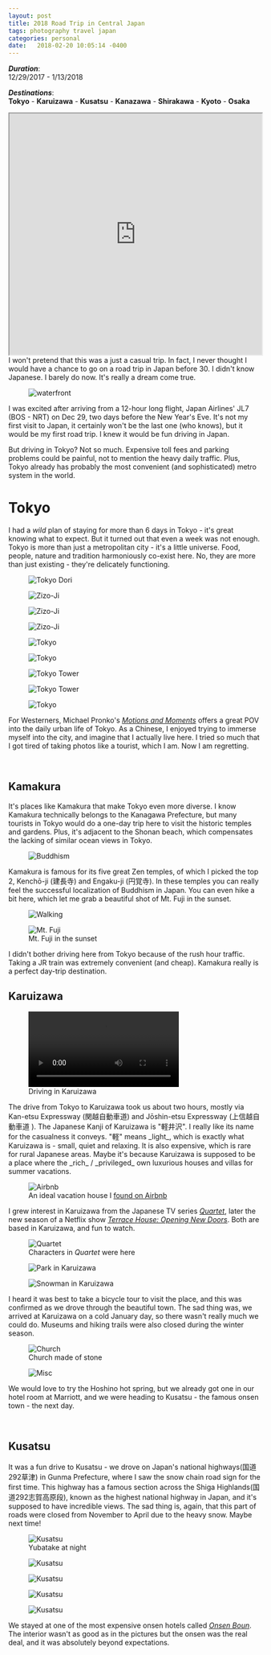 ```yaml
---
layout: post
title: 2018 Road Trip in Central Japan
tags: photography travel japan
categories: personal
date:   2018-02-20 10:05:14 -0400
---
```


___Duration___: <br>
12/29/2017 - 1/13/2018

___Destinations___: <br>
__Tokyo__ -
__Karuizawa__ -
__Kusatsu__ -
__Kanazawa__ -
__Shirakawa__ -
__Kyoto__ - __Osaka__

<iframe src="https://www.google.com/maps/d/embed?mid=1v1hOEYUqEVo-Jsdm-3rQEy0PTak&hl=en" width="100%" height="480"></iframe>
<br>
I won't pretend that this was a just a casual trip. In fact, I never thought I would have a chance to
 go on a road trip in Japan before 30. I didn't know Japanese. I barely do now. It's really a dream come true.

<figure>
 <img alt="waterfront" src="{{ site.baseurl }}/public/images/japan2018/tt0.jpg" />  
</figure>

I was excited after arriving from a 12-hour long flight, Japan Airlines' JL7 (BOS - NRT) on Dec 29, two days before the New Year's Eve. 
It's not my first visit to Japan, it certainly won't be the last one (who knows), but it would be my first road trip. I knew it would be fun driving in Japan.

But driving in Tokyo? Not so much. Expensive toll fees and parking problems could be painful, not to mention the heavy daily traffic.
 Plus, Tokyo already has probably the most convenient (and sophisticated) metro system in the world.


# Tokyo

I had a _wild_ plan of staying for more than 6 days in Tokyo - it's great knowing what to expect. But it turned out that even a week was not enough.
 Tokyo is more than just a metropolitan city - it's a little universe. Food, people, nature and tradition harmoniously
  co-exist here. No, they are more than just existing - they're delicately functioning. 


<figure>
 <img alt="Tokyo Dori" src="{{ site.baseurl }}/public/images/japan2018/tk00.jpg" />  
</figure>
<figure>
 <img alt="Zizo-Ji" src="{{ site.baseurl }}/public/images/japan2018/zz3.jpg" />  
</figure>

<figure class="inline">
 <img class="vertical-long-img" alt="Zizo-Ji" src="{{ site.baseurl }}/public/images/japan2018/zz0.jpg" />  
</figure>
<figure class="inline">
 <img class="vertical-long-img" alt="Zizo-Ji" src="{{ site.baseurl }}/public/images/japan2018/zz1.jpg" />  
</figure> 
<figure class="inline">
 <img class="vertical-long-img" alt="Tokyo" src="{{ site.baseurl }}/public/images/japan2018/tk1.jpg" />  
</figure>
<figure class="inline">
 <img class="vertical-long-img" alt="Tokyo" src="{{ site.baseurl }}/public/images/japan2018/tt01.jpg" />  
</figure>
<figure class="inline">
 <img class="vertical-long-img" alt="Tokyo Tower" src="{{ site.baseurl }}/public/images/japan2018/tt1.jpg" />  
</figure>
<figure class="inline">
 <img class="vertical-long-img" alt="Tokyo Tower" src="{{ site.baseurl }}/public/images/japan2018/tt2.jpg" />  
</figure>
<figure>
 <img alt="Tokyo" src="{{ site.baseurl }}/public/images/japan2018/tt02.jpg" />  
</figure>

For Westerners, Michael Pronko's _[Motions and Moments](https://www.goodreads.com/book/show/28923865-motions-and-moments)_ 
offers a great POV into the daily urban life of Tokyo. As a Chinese, I enjoyed trying to immerse myself into the 
city, and imagine that I actually live here. I tried so much that I got tired of taking photos like a tourist, which I am.
 Now I am regretting.
 
<br>

## Kamakura

It's places like Kamakura that make Tokyo even more diverse. I know Kamakura technically
belongs to the Kanagawa Prefecture, but many tourists in Tokyo would do a one-day trip here to visit the
historic temples and gardens. Plus, it's adjacent to the Shonan beach, which compensates
the lacking of similar ocean views in Tokyo.

<figure>
 <img alt="Buddhism" src="{{ site.baseurl }}/public/images/japan2018/km2.jpg" />  
</figure>

Kamakura is famous for its five great Zen temples, of which I picked the top 2, Kenchō-ji (建長寺) 
and Engaku-ji (円覚寺). In these temples you can really feel the successful localization of Buddhism in Japan. You can even
hike a bit here, which let me grab a beautiful shot of Mt. Fuji in the sunset.

<figure>
 <img alt="Walking" src="{{ site.baseurl }}/public/images/japan2018/km1.jpg" />  
</figure>

<figure>
 <img alt="Mt. Fuji" src="{{ site.baseurl }}/public/images/japan2018/fuji1.jpg" /> 
 <figcaption>Mt. Fuji in the sunset</figcaption>   
</figure>
I didn't bother driving here from Tokyo because of the rush hour traffic. Taking a JR train was extremely convenient (and cheap). 
Kamakura really is a perfect day-trip destination.

<br>

## Karuizawa
<figure>
 <video controls> 
 <source src="{{ site.baseurl }}/public/videos/japan/karuizawa.mp4" type="video/mp4">
 Your browser does not support html5 video.
 </video>
 <figcaption>Driving in Karuizawa</figcaption>
</figure>
The drive from Tokyo to Karuizawa took us about two hours, mostly via Kan-etsu Expressway (関越自動車道) and Jōshin-etsu Expressway (上信越自動車道
). The Japanese Kanji of Karuizawa is "軽井沢". I really like its name for the casualness it conveys. "軽" means _light_,
which is exactly what Karuizawa is - small, quiet and relaxing. It is also expensive, which is rare for rural Japanese areas. Maybe it's because
Karuizawa is supposed to be a place where the _rich_ / _privileged_ own luxurious houses and villas for summer vacations.

<figure>
 <img alt="Airbnb" src="{{ site.baseurl }}/public/images/japan2018/kr00.jpg" /> 
 <figcaption>An ideal vacation house I <a href="http://www.airbnb.com/rooms/20461212" target="_blank">found on Airbnb</a></figcaption>   
</figure>

I grew interest in Karuizawa from the Japanese TV series _[Quartet](https://ja.wikipedia.org/wiki/%E3%82%AB%E3%83%AB%E3%83%86%E3%83%83%E3%83%88_(2017%E5%B9%B4%E3%81%AE%E3%83%86%E3%83%AC%E3%83%93%E3%83%89%E3%83%A9%E3%83%9E))_,
later the new season of a Netflix show _[Terrace House: Opening New Doors](https://en.wikipedia.org/wiki/Terrace_House:_Opening_New_Doors)_. Both are based in
Karuizawa, and fun to watch.

<figure>
 <img alt="Quartet" src="{{ site.baseurl }}/public/images/japan2018/kr0.jpg" /> 
 <figcaption>Characters in <i>Quartet</i> were here</figcaption>   
</figure>

<figure>
 <img alt="Park in Karuizawa" src="{{ site.baseurl }}/public/images/japan2018/kr1.jpg" />  
</figure>
<figure>
 <img alt="Snowman in Karuizawa" src="{{ site.baseurl }}/public/images/japan2018/kr4.jpg" />  
</figure>

I heard it was best to take a bicycle tour to visit the place, and this was confirmed as we drove through the beautiful town. The sad thing was, we arrived at Karuizawa on a cold January day, so there wasn't really much we could do. 
Museums and hiking trails were also closed during the winter season. 

<figure>
 <img alt="Church" src="{{ site.baseurl }}/public/images/japan2018/kr2.jpg" />  
 <figcaption>Church made of stone</figcaption>  
</figure
>
<figure>
 <img alt="Misc" src="{{ site.baseurl }}/public/images/japan2018/kr3.jpg" />    
</figure>

We would love to try the Hoshino hot spring, but we already got one in our hotel room at Marriott, and we were heading to Kusatsu - the famous onsen town - the next day. 

<br>

## Kusatsu

It was a fun drive to Kusatsu - we drove on Japan's national highways(国道292草津) in Gunma Prefecture, where I saw the snow chain 
road sign for the first time. This highway has a famous section across the Shiga Highlands(国道292志賀高原段), known as the highest national highway
 in Japan, and it's supposed to have incredible views. The sad thing is, again, that this part of roads were closed from November to April due to the heavy snow. Maybe next time!

<figure>
 <img alt="Kusatsu" src="{{ site.baseurl }}/public/images/japan2018/ks0.jpg" />  
 <figcaption>Yubatake at night</figcaption>  
</figure>
<figure>
 <img alt="Kusatsu" src="{{ site.baseurl }}/public/images/japan2018/ks1.jpg" />   
</figure>
<figure>
 <img alt="Kusatsu" src="{{ site.baseurl }}/public/images/japan2018/ks2.jpg" />   
</figure>
<figure>
 <img alt="Kusatsu" src="{{ site.baseurl }}/public/images/japan2018/ks3.jpg" />   
</figure>
<figure>
 <img alt="Kusatsu" src="{{ site.baseurl }}/public/images/japan2018/ks4.jpg" />   
</figure>

We stayed at one of the most expensive onsen hotels called _[Onsen Boun](http://www.hotelboun.com/english/)_. The interior wasn't
as good as in the pictures but the onsen was the real deal, and it was absolutely beyond expectations. 
